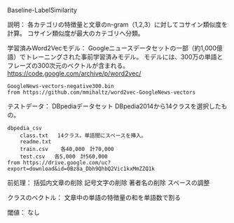 Baseline-LabelSimilarity

説明：
    各カテゴリの特徴量と文章のn-gram（1,2,3）に対してコサイン類似度を計算。
    コサイン類似度が最大のカテゴリへ分類。    

学習済みWord2Vecモデル：
    Googleニュースデータセットの一部（約1,000億語）でトレーニングされた事前学習済みモデル。
    モデルには、300万の単語とフレーズの300次元のベクトルが含まれる。
    https://code.google.com/archive/p/word2vec/

    GoogleNews-vectors-negative300.bin
    from https://github.com/mmihaltz/word2vec-GoogleNews-vectors

テストデータ：
    DBpediaデータセット
    DBpedia2014から14クラスを選択したもの。

    dbpedia_csv
        class.txt   14クラス。単語間にスペースを挿入。
        readme.txt
        train.csv    各40,000　計70,000
        test.csv   各5,000　計560,000
    from https://drive.google.com/uc?export=download&id=0Bz8a_Dbh9QhbQ2Vic1kxMmZZQ1k
    
前処理：
    括弧内文章の削除
    記号文字の削除
    著者名の削除
    スペースの調整

クラスのベクトル：
    文章中の単語の特徴量の和を単語数で割る

閾値：
    なし